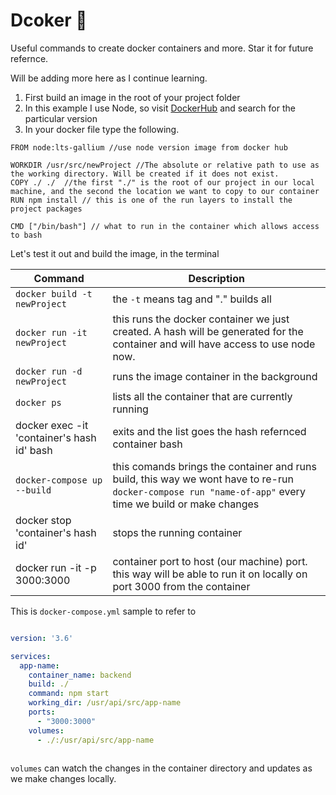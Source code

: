 # Dcoker 🐬 
Useful commands to create docker containers and more. Star it for future refernce. 

Will be adding more here as I continue learning. 


1. First build an image in the root of your project folder 
2. In this example I use Node, so visit [DockerHub](https://hub.docker.com/) and search for the particular version
3. In your docker file type the following.
 
```
FROM node:lts-gallium //use node version image from docker hub

WORKDIR /usr/src/newProject //The absolute or relative path to use as the working directory. Will be created if it does not exist.
COPY ./ ./  //the first "./" is the root of our project in our local machine, and the second the location we want to copy to our container
RUN npm install // this is one of the run layers to install the project packages

CMD ["/bin/bash"] // what to run in the container which allows access to bash

```
Let's test it out and build the image, in the terminal

| Command   | Description  |
| ------------- | ------------- |
|`docker build -t newProject`| the `-t` means tag and "." builds all |
|`docker run -it newProject` | this runs the docker container we just created. A hash will be generated for the container and will have access to use node now.|
|`docker run -d newProject`| runs the image container in the background |
|`docker ps`|lists all the container that are currently running|
|docker exec -it 'container's hash id' bash| exits and the list goes the hash refernced container bash|
|`docker-compose up --build`| this comands brings the container and runs build, this way we wont have to re-run `docker-compose run "name-of-app"` every time we build or make changes |
|docker stop 'container's hash id'| stops the running container |
|docker run -it -p 3000:3000 | container port to host (our machine) port. this way will be able to run it on locally on port 3000 from the container|


This is `docker-compose.yml` sample to refer to

```yml

version: '3.6'

services:
  app-name:
    container_name: backend
    build: ./
    command: npm start
    working_dir: /usr/api/src/app-name
    ports:
      - "3000:3000"
    volumes:
      - ./:/usr/api/src/app-name 
    
```

`volumes` can watch the changes in the container directory and updates as we make changes locally. 

